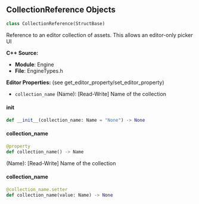 ## CollectionReference Objects

```python
class CollectionReference(StructBase)
```

Reference to an editor collection of assets. This allows an editor-only picker UI

**C++ Source:**

- **Module**: Engine
- **File**: EngineTypes.h

**Editor Properties:** (see get_editor_property/set_editor_property)

- ``collection_name`` (Name):  [Read-Write] Name of the collection

<a id="unreal.CollectionReference.__init__"></a>

#### __init__

```python
def __init__(collection_name: Name = "None") -> None
```

<a id="unreal.CollectionReference.collection_name"></a>

#### collection_name

```python
@property
def collection_name() -> Name
```

(Name):  [Read-Write] Name of the collection

<a id="unreal.CollectionReference.collection_name"></a>

#### collection_name

```python
@collection_name.setter
def collection_name(value: Name) -> None
```

<a id="unreal.DepthFieldGlowInfo"></a>